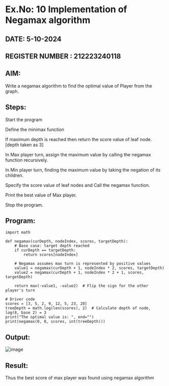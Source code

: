 # Ex.No: 10 Implementation of Negamax algorithm 

## DATE: 5-10-2024
## REGISTER NUMBER : 212223240118
## AIM:

Write a negamax algorithm to find the optimal value of Player from the graph.

## Steps:

Start the program

Define the minimax function

If maximum depth is reached then return the score value of leaf node. [depth taken as 3]

In Max player turn, assign the  maximum value by calling the negamax function recursively.

In Min player turn, finding the maximum value by taking the negation of its children.

Specify the score value of leaf nodes and Call the negamax function.

Print the best value of Max player.

Stop the program.

## Program:

```
import math

def negamax(curDepth, nodeIndex, scores, targetDepth):
    # Base case: target depth reached
    if curDepth == targetDepth:
        return scores[nodeIndex]

    # Negamax assumes max turn is represented by positive values
    value1 = negamax(curDepth + 1, nodeIndex * 2, scores, targetDepth)
    value2 = negamax(curDepth + 1, nodeIndex * 2 + 1, scores, targetDepth)

    return max(-value1, -value2)  # Flip the sign for the other player's turn

# Driver code
scores = [3, 5, 2, 9, 12, 5, 23, 20]
treeDepth = math.log(len(scores), 2)  # Calculate depth of node, log(8, base 2) = 3
print("The optimal value is: ", end="")
print(negamax(0, 0, scores, int(treeDepth)))
```

## Output:

![image](https://github.com/user-attachments/assets/97f10fde-2107-4ad2-9a4d-ab134981c069)


## Result:


Thus the best score of max player was found using negamax algorithm

